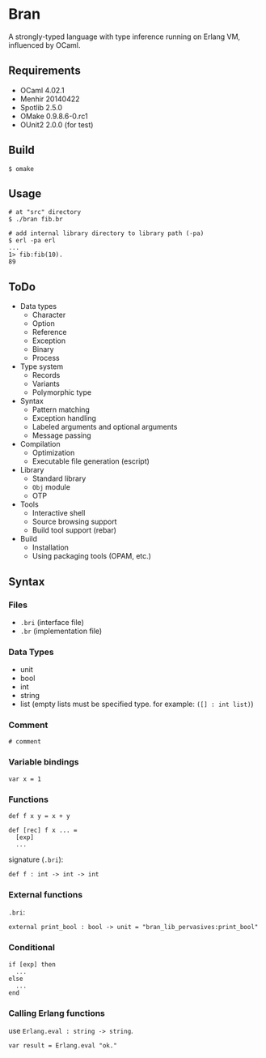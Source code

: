Bran
====

A strongly-typed language with type inference running on Erlang VM, influenced by OCaml.


## Requirements

- OCaml 4.02.1
- Menhir 20140422
- Spotlib 2.5.0
- OMake 0.9.8.6-0.rc1
- OUnit2 2.0.0 (for test)


## Build

```
$ omake
```

## Usage

```
# at "src" directory
$ ./bran fib.br

# add internal library directory to library path (-pa)
$ erl -pa erl
...
1> fib:fib(10).
89
```

## ToDo

- Data types
  - Character
  - Option
  - Reference
  - Exception
  - Binary
  - Process
- Type system
  - Records
  - Variants
  - Polymorphic type
- Syntax
  - Pattern matching
  - Exception handling
  - Labeled arguments and optional arguments
  - Message passing
- Compilation
  - Optimization
  - Executable file generation (escript)
- Library
  - Standard library
  - `Obj` module
  - OTP
- Tools
  - Interactive shell
  - Source browsing support
  - Build tool support (rebar)
- Build
  - Installation
  - Using packaging tools (OPAM, etc.)

## Syntax

### Files

- `.bri` (interface file)
- `.br` (implementation file)

### Data Types

- unit
- bool
- int
- string
- list (empty lists must be specified type. for example: `([] : int list)`)

### Comment

```
# comment
```

### Variable bindings

```
var x = 1
```

### Functions

```
def f x y = x + y

def [rec] f x ... =
  [exp]
  ...

```

signature (`.bri`):

```
def f : int -> int -> int
```

### External functions

`.bri`:

```
external print_bool : bool -> unit = "bran_lib_pervasives:print_bool"
```

### Conditional

```
if [exp] then
  ...
else
  ...
end
```

### Calling Erlang functions

use `Erlang.eval : string -> string`.

```
var result = Erlang.eval "ok."
```

